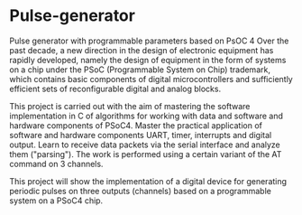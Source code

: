 # Pulse-generator
Pulse generator with programmable parameters based on PsOC 4
Over the past decade, a new direction in the design of electronic equipment has rapidly developed, namely the design of equipment in the form of systems on a chip under the PSoC (Programmable System on Chip) trademark, which contains basic components of digital microcontrollers and sufficiently efficient sets of reconfigurable digital and analog blocks.
	
This project is carried out with the aim of mastering the software implementation in C of algorithms for working with data and software and hardware components of PSoC4. Master the practical application of software and hardware components UART, timer, interrupts and digital output. Learn to receive data packets via the serial interface and analyze them ("parsing"). The work is performed using a certain variant of the AT command on 3 channels. 

This project will show the implementation of a digital device for generating periodic pulses on three outputs (channels) based on a programmable system on a PSoC4 chip.
